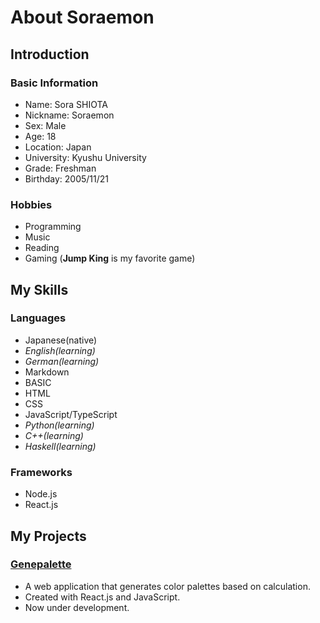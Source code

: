 # About Soraemon

## Introduction

### Basic Information

- Name: Sora SHIOTA
- Nickname: Soraemon
- Sex: Male
- Age: 18
- Location: Japan
- University: Kyushu University
- Grade: Freshman
- Birthday: 2005/11/21

### Hobbies

- Programming
- Music
- Reading
- Gaming (**Jump King** is my favorite game)

## My Skills

### Languages

- Japanese(native)
- *English(learning)*
- *German(learning)*
- Markdown
- BASIC
- HTML
- CSS
- JavaScript/TypeScript
- *Python(learning)*
- *C++(learning)*
- *Haskell(learning)*

### Frameworks

- Node.js
- React.js

## My Projects

### [**Genepalette**](https://genepalette.netlify.app/)

- A web application that generates color palettes based on calculation.
- Created with React.js and JavaScript.
- Now under development.
